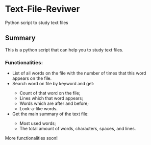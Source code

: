 # Text-File-Reviwer
Python script to study text files

<h2>Summary</h2>

This is a python script that can help you to study text files.

<h3>Functionalities:</h3> 

<ul>
<li>List of all words on the file with the number of times that this word appears on the file.</li>

<li>Search word on file by keyword and get:</li>
<ul>
  <li>Count of that word on the file;</li>
  <li>Lines which that word appears;</li>
  <li>Words which are after and before;</li>
  <li>Look-a-like words.</li>
</ul>
<li>Get the main summary of the text file:</li>
<ul>
  <li>Most used words;</li>
  <li>The total amount of words, characters, spaces, and lines.</li>
</ul>
</ul>
More functionalities soon!
